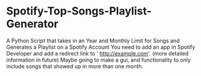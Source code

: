 # Spotify-Top-Songs-Playlist-Generator
A Python Script that takes in an Year and Monthly Limit for Songs and Generates a Playlist on a Spotify Account
You need to add an app in Spotify Developer and add a redirect link to ' http://example.com'. (more detailed information in future)
Maybe going to make a gui, and functionality to only include songs that showed up in more than one month.
